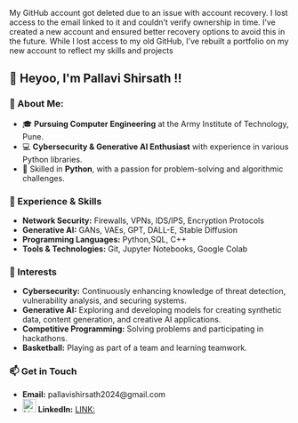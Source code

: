 My GitHub account got deleted due to an issue with account recovery. I lost access to the email linked to it and couldn’t verify ownership in time. I’ve created a new account and ensured better recovery options to avoid this in the future. While I lost access to my old GitHub, I’ve rebuilt a portfolio on my new account to reflect my skills and projects

<h2>👋 Heyoo, I'm Pallavi Shirsath !!</h2>

<h3>🌟 About Me:</h3>

<ul>
  <li>🎓 <b>Pursuing Computer Engineering</b> at the Army Institute of Technology, Pune.</li>
  <li>💻 <b>Cybersecurity & Generative AI Enthusiast</b> with experience in various Python libraries.</li>
  <li>🔧 Skilled in <b>Python</b>, with a passion for problem-solving and algorithmic challenges.</li>
</ul>

<h3>💼 Experience & Skills</h3>

<ul>
  <li><b>Network Security:</b> Firewalls, VPNs, IDS/IPS, Encryption Protocols</li>
  <li><b>Generative AI:</b> GANs, VAEs, GPT, DALL-E, Stable Diffusion</li>
  <li><b>Programming Languages:</b> Python,SQL, C++</li>
  <li><b>Tools & Technologies:</b> Git, Jupyter Notebooks, Google Colab</li>
</ul>

<h3>🌱 Interests</h3>

<ul>
  <li><b>Cybersecurity:</b> Continuously enhancing knowledge of threat detection, vulnerability analysis, and securing systems.</li>
  <li><b>Generative AI:</b> Exploring and developing models for creating synthetic data, content generation, and creative AI applications.</li>
  <li><b>Competitive Programming:</b> Solving problems and participating in hackathons.</li>
  <li><b>Basketball:</b> Playing as part of a team and learning teamwork.</li>
</ul>

<h3>📫 Get in Touch</h3>

<ul>
  <li><b>Email:</b> pallavishirsath2024@gmail.com</li>
  <li><img src="https://upload.wikimedia.org/wikipedia/commons/0/01/LinkedIn_Logo.svg" alt="LinkedIn" width="24" height="24"> <b>LinkedIn:</b> <a href="https://www.linkedin.com/in/pallavi-shirsath-500233251/">LINK:</a></li>

</ul>
